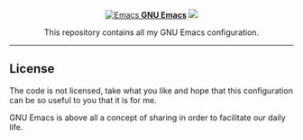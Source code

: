 <p align="center">
	<a href="https://www.gnu.org/software/emacs/"><img src="https://www.gnu.org/software/emacs/images/emacs.png" alt="Emacs"/>
	<a href="https://www.gnu.org/software/emacs/"><b>GNU Emacs</b></a>
	<a href="https://www.gnu.org/software/emacs/"><img src="https://img.shields.io/badge/GNU%20Emacs-26.2-b48ead.svg?style=flat-square"/></a>
</p>
<p align="center">This repository contains all my GNU Emacs configuration.</p>

---

## License

The code is not licensed, take what you like and hope that this configuration
can be so useful to you that it is for me.

GNU Emacs is above all a concept of sharing in order to facilitate our daily life.

